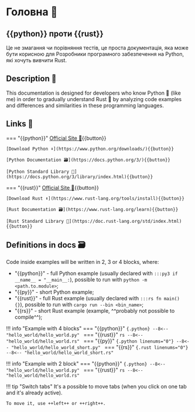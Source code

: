 # Головна 🏡

## {{python}} проти {{rust}}

Це не змагання чи порівняння тестів, це проста документація, яка може бути корисною для Розробники програмного 
забезпечення на Python, які хочуть вивчити Rust.

## Description 📑

This documentation is designed for developers who know Python 🐍 (like me) in order to gradually understand Rust 🦀 by 
analyzing code examples and differences and similarities in these programming languages.

## Links 🔗

=== "{{python}}"
    [Official Site 🐍](https://www.python.org/){{button}}

    [Download Python ⬇️](https://www.python.org/downloads/){{button}}

    [Python Documentation 🗃️](https://docs.python.org/3/){{button}}

    [Python Standard Library 🧱](https://docs.python.org/3/library/index.html){{button}}
=== "{{rust}}"
    [Official Site 🦀](https://www.rust-lang.org/){{button}}

    [Download Rust ⬇️](https://www.rust-lang.org/tools/install){{button}}

    [Rust Documentation 🗃️](https://www.rust-lang.org/learn){{button}}

    [Rust Standard Library 🧱](https://doc.rust-lang.org/std/index.html){{button}}



## Definitions in docs 🗃

Code inside examples will be written in 2, 3 or 4 blocks, where:

- "{{python}}" - full Python example (usually declared with `:::py3 if __name__ = "__main__:`), possible to run with 
`python -m <path.to.module>`;
- "{{py}}" - short Python example;
- "{{rust}}" - full Rust example (usually declared with `:::rs fn main() {}`), possible to run with 
`cargo run --bin <bin_name>`;
- "{{rs}}" - short Rust example (example, ^^probably not possible to compile^^);

!!! info "Example with 4 blocks"
    === "{{python}}"
        ```{.python}
        --8<-- "hello_world/hello_world.py"
        ```
    === "{{rust}}"
        ```rs
        --8<-- "hello_world/hello_world.rs"
        ```
    === "{{py}}"
        ```{.python linenums="0"}
        --8<-- "hello_world/hello_world_short.py"
        ```
    === "{{rs}}"
        ```{.rust linenums="0"}
        --8<-- "hello_world/hello_world_short.rs"
        ```

!!! info "Example with 2 block"
    === "{{python}}"
        ```{.python}
        --8<-- "hello_world/hello_world.py"
        ```
    === "{{rust}}"
        ```rs
        --8<-- "hello_world/hello_world.rs"
        ```

!!! tip "Switch tabs"
    It's a possible to move tabs (when you click on one tab and it's already active).
    
    To move it, use ++left++ or ++right++.
